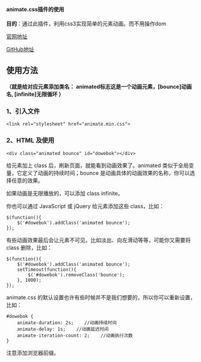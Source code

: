 #### animate.css插件的使用

**目的**：通过此插件，利用css3实现简单的元素动画。而不用操作dom

[官网地址](http://www.animate.net.cn/)

[GitHub地址](https://github.com/daneden/animate.css)

## 使用方法

#### （就是给对应元素添加类名： animated标志这是一个动画元素，[bounce]动画名, [infinite]无限循环  ）

### 1、引入文件

```
<link rel="stylesheet" href="animate.min.css">
```

### 2、HTML 及使用

```
<div class="animated bounce" id="dowebok"></div>
```

给元素加上 class 后，刷新页面，就能看到动画效果了。animated 类似于全局变量，它定义了动画的持续时间；bounce 是动画具体的动画效果的名称，你可以选择任意的效果。

如果动画是无限播放的，可以添加 class infinite。

你也可以通过 JavaScript 或 jQuery 给元素添加这些 class，比如：

```
$(function(){
    $('#dowebok').addClass('animated bounce');
});
```

有些动画效果最后会让元素不可见，比如淡出、向左滑动等等，可能你又需要将 class 删除，比如：

```
$(function(){
    $('#dowebok').addClass('animated bounce');
    setTimeout(function(){
        $('#dowebok').removeClass('bounce');
    }, 1000);
});
```

animate.css 的默认设置也许有些时候并不是我们想要的，所以你可以重新设置，比如：

```
#dowebok {
    animate-duration: 2s;    //动画持续时间
    animate-delay: 1s;    //动画延迟时间
    animate-iteration-count: 2;    //动画执行次数
}
```

注意添加浏览器前缀。

